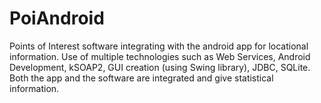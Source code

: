 PoiAndroid
==========
Points of Interest software integrating with the android app for locational information. Use of multiple technologies such as Web Services, Android Development, kSOAP2, GUI creation (using Swing library), JDBC, SQLite. Both the app and the software are integrated and give statistical information.

